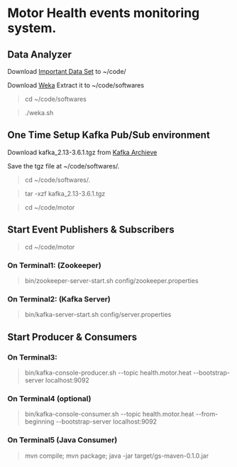 # Motor Health events monitoring system. 

## Data Analyzer

Download [Important Data Set](https://www.kaggle.com/datasets/stephanmatzka/condition-monitoring-dataset-ai4i-2021?resource=download) to ~/code/

Download [Weka](https://prdownloads.sourceforge.net/weka/weka-3-9-6-azul-zulu-linux.zip) 
Extract it to ~/code/softwares

>cd ~/code/softwares

>./weka.sh



## One Time Setup Kafka Pub/Sub environment

Download kafka_2.13-3.6.1.tgz from  [Kafka Archieve](https://kafka.apache.org/downloads)

Save the tgz file at ~/code/softwares/.
> cd ~/code/softwares/.

> tar -xzf kafka_2.13-3.6.1.tgz 

> cd ~/code/motor


## Start Event Publishers & Subscribers
> cd ~/code/motor

### On Terminal1: (Zookeeper)
> bin/zookeeper-server-start.sh config/zookeeper.properties

### On Terminal2: (Kafka Server)
>bin/kafka-server-start.sh config/server.properties


## Start Producer & Consumers
### On Terminal3:
>bin/kafka-console-producer.sh --topic health.motor.heat --bootstrap-server localhost:9092

### On Terminal4 (optional)
>bin/kafka-console-consumer.sh --topic health.motor.heat --from-beginning --bootstrap-server localhost:9092

### On Terminal5 (Java Consumer)
> mvn compile; mvn package; java -jar target/gs-maven-0.1.0.jar

